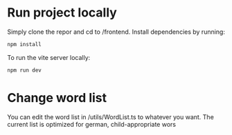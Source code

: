 # Run project locally

Simply clone the repor and cd to /frontend.
Install dependencies by running:

```bash
npm install
```

To run the vite server locally:

```bash
npm run dev
```

# Change word list

You can edit the word list in /utils/WordList.ts to whatever you want.
The current list is optimized for german, child-appropriate wors
